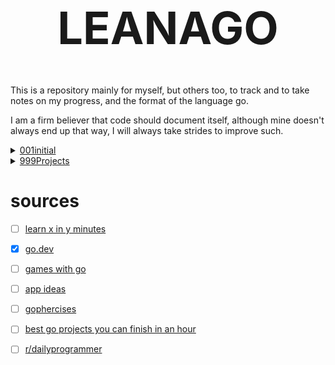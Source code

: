 <h1 align="center" style="font-size:72px">LEANAGO</h1>

This is a repository mainly for myself, but others too, to track and to take
notes on my progress, and the format of the language go.

I am a firm believer that code should document itself, although mine doesn't
always end up that way, I will always take strides to improve such.


<details>
<summary><a href="001initial">001initial</a></summary>

# 001

This is from the official [go.dev](https://go.dev/learn/) website.


# 002

This one if from the website [learn x in y minutes](https://learnxinyminutes.com/docs/go/),
there code is manly the documentation, but they do have some other documentation.


</details>
<details>
<summary><a href="999Projects">999Projects</a></summary>

This is a file for storing projects that do not deserve, or are not big enough
to have their own repo.

# Battleship :TODO


</details>


# sources

- [ ] [learn x in y minutes](https://learnxinyminutes.com/docs/go/)
- [X] [go.dev](https://go.dev/learn/)

- [ ] [games with go](https://gameswithgo.org/)
- [ ] [app ideas](https://github.com/florinpop17/app-ideas)
- [ ] [gophercises](https://gophercises.com/)
- [ ] [best go projects you can finish in an hour](https://preettheman.medium.com/best-go-projects-you-can-finish-in-an-hour-d0d5f3a797a5)
- [ ] [r/dailyprogrammer](https://www.reddittorjg6rue252oqsxryoxengawnmo46qy4kyii5wtqnwfj4ooad.onion/r/dailyprogrammer/)
